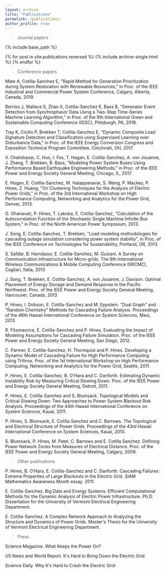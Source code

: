 ```yaml
---
layout: archive
title: "Publications"
permalink: /publications/
author_profile: true
---
```


> Journal papers

{% include base_path %}

{% for post in site.publications reversed %}
  {% include archive-single.html %}
{% endfor %}

> Conference papers

Mate A, Cotilla-Sanchez E, "Rapid Method for Generation Prioritization during System Restoration with Renewable Resources," in Proc. of the IEEE Industrial and Commercial Power System Conference, Calgary, Alberta, Canada, 2019. 

Berrios J, Wallace S, Zhao X, Cotilla-Sanchez E, Bass B, "Generator Event Detection from Synchrophasor Data Using a Two-Step Time-Series Machine Learning Algorithm," in Proc. of the 9th International Green and Sustainable Computing Conference (IGSC), Pittsburgh, PA, 2018.

Tray K, Cicilio P, Brekken T, Cotilla-Sanchez E, "Dynamic Composite Load Signature Detection and Classification using Supervised Learning over Disturbance Data," in Proc. of the IEEE Energy Conversion Congress and Exposition Technical Program Committee, Cincinnati, OH, 2017.

V. Chalishazar, C. Huo, I. Fox, T. Hagan, E. Cotilla-Sanchez, A. von Jouanne, J. Zhang, T. Brekken, B. Bass, "Modeling Power System Buses Using Performance Based Earthquake Engineering Methods," in Proc. of the IEEE Power and Energy Society General Meeting, Chicago, IL, 2017.

E. Hogan, E. Cotilla-Sanchez, M. Halappanavar, S. Wang, P. Mackey, P. Hines, Z. Huang, "On Clustering Techniques for the Analysis of Electric Power Grids," in Proc. of the 3rd International Workshop on High Performance Computing, Networking and Analytics for the Power Grid, Denver, 2013.

G. Ghanavati, P. Hines, T. Lakoba, E. Cotilla-Sanchez, "Calculation of the Autocorrelation Function of the Stochastic Single Machine Infinite Bus System," in Proc. of the North American Power Symposium, 2013.

J. Song, E. Cotilla-Sanchez, T. Brekken, "Load modeling methodologies for cascading outage simulation considering power system stability", in Proc. of the IEEE Conference on Technologies for Sustainability, Portland, OR, 2013.

S. Safdar, B. Hamdaoui, E. Cotilla-Sanchez, M. Guizani. A Survey on Communication Infrastructure for Micro-grids. The 9th International Wireless Communications & Mobile Computing Conference (IWCMC), Cagliari, Italia, 2013

J. Song, T. Brekken, E. Cotilla-Sanchez, A. von Jouanne, J. Davison. Optimal Placement of Energy Storage and Demand Response in the Pacific Northwest. Proc. of the IEEE Power and Energy Society General Meeting, Vancouver, Canada, 2013

P. Hines, I. Dobson, E. Cotilla-Sanchez and M. Eppstein. "Dual Graph" and "Random Chemistry" Methods for Cascading Failure Analysis. Proceedings of the 46th Hawaii International Conference on System Sciences, Maui, 2013

R. Fitzmaurice, E. Cotilla-Sanchez and P. Hines. Evaluating the Impact of Modeling Assumptions for Cascading Failure Simulation. Proc. of the IEEE Power and Energy Society General Meeting, San Diego, 2012.

C. Parmer, E. Cotilla-Sanchez, H. Thornquist and P. Hines. Developing a Dynamic Model of Cascading Failure for High Performance Computing using Trilinos. Proc. of the 1st International Workshop on High Performance Computing, Networking and Analytics for the Power Grid, Seattle, 2011.

P. Hines, E. Cotilla-Sanchez, B. O'Hara and C. Danforth. Estimating Dynamic Instability Risk by Measuring Critical Slowing Down. Proc. of the IEEE Power and Energy Society General Meeting, Detroit, 2011.

P. Hines, E. Cotilla-Sanchez and S. Blumsack. Topological Models and Critical Slowing Down: Two Approaches to Power System Blackout Risk Analysis. Proceedings of the 44th Hawaii International Conference on System Sciences, Kauai, 2011.

P. Hines, S. Blumsack, E. Cotilla Sanchez and C. Barrows. The Topological and Electrical Structure of Power Grids. Proceedings of the 43rd Hawaii International Conference on System Sciences, Kauai, 2010.

S. Blumsack, P. Hines, M. Patel, C. Barrows and E. Cotilla Sanchez. Defining Power Network Zones from Measures of Electrical Distance. Proc. of the IEEE Power and Energy Society General Meeting, Calgary, 2009.


> Other publications

P. Hines, B. O’Hara, E. Cotilla-Sanchez and C. Danforth. Cascading Failures: Extreme Properties of Large Blackouts in the Electric Grid. SIAM Mathematics Awareness Month essay. 2011.

E. Cotilla-Sanchez. Big Data and Energy Systems: Efficient Computational Methods for the Dynamic Analysis of Electric Power Infrastructure. Ph.D. Dissertation for the University of Vermont Electrical Engineering Department.

E. Cotilla-Sanchez. A Complex Network Approach to Analyzing the Structure and Dynamics of Power Grids. Master's Thesis for the University of Vermont Electrical Engineering Department.


> Press

Science Magazine. What Keeps the Power On?

US News and World Report. It's Hard to Bring Down the Electric Grid

Science Daily. Why It's Hard to Crash the Electric Grid
